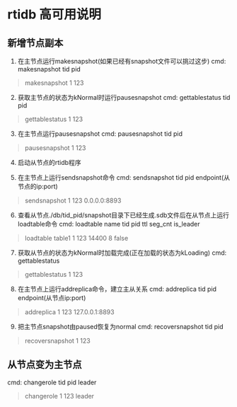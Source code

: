 # rtidb 高可用说明

## 新增节点副本
1. 在主节点运行makesnapshot(如果已经有snapshot文件可以挑过这步)
cmd: makesnapshot tid pid
> makesnapshot 1 123

2. 获取主节点的状态为kNormal时运行pausesnapshot
cmd: gettablestatus tid pid
> gettablestatus 1 123

3. 在主节点运行pausesnapshot
cmd: pausesnapshot tid pid
> pausesnapshot 1 123

4. 启动从节点的rtidb程序

5. 在主节点上运行sendsnapshot命令
cmd: sendsnapshot tid pid endpoint(从节点的ip:port)
> sendsnapshot 1 123 0.0.0.0:8893

6. 查看从节点./db/tid_pid/snapshot目录下已经生成.sdb文件后在从节点上运行loadtable命令
cmd: loadtable name tid pid ttl seg_cnt is_leader
> loadtable table1 1 123 14400 8 false

7. 获取从节点的状态为kNormal时加载完成(正在加载的状态为kLoading)
cmd: gettablestatus
> gettablestatus 1 123

8. 在主节点上运行addreplica命令，建立主从关系
 cmd: addreplica tid pid endpoint(从节点ip:port)
> addreplica 1 123 127.0.0.1:8893

9. 把主节点snapshot由paused恢复为normal
 cmd: recoversnapshot tid pid
> recoversnapshot 1 123


## 从节点变为主节点
cmd: changerole tid pid leader
> changerole 1 123 leader

